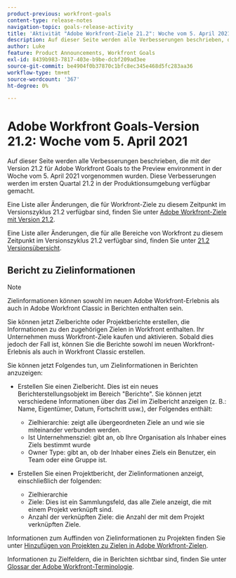 ```yaml
---
product-previous: workfront-goals
content-type: release-notes
navigation-topic: goals-release-activity
title: 'Aktivität "Adobe Workfront-Ziele 21.2": Woche vom 5. April 2021'''
description: Auf dieser Seite werden alle Verbesserungen beschrieben, die mit der Version 21.2 für Adobe Workfront Goals to the Preview environment in der Woche vom 5. April 2021 vorgenommen wurden. Diese Verbesserungen werden im ersten Quartal 21.2 in der Produktionsumgebung verfügbar gemacht.
author: Luke
feature: Product Announcements, Workfront Goals
exl-id: 8439b983-7817-403e-b9be-dcbf209ad3ee
source-git-commit: be4904f0b37870c1bfc8ec345e468d5fc283aa36
workflow-type: tm+mt
source-wordcount: '367'
ht-degree: 0%

---
```


# Adobe Workfront Goals-Version 21.2: Woche vom 5. April 2021

Auf dieser Seite werden alle Verbesserungen beschrieben, die mit der Version 21.2 für Adobe Workfront Goals to the Preview environment in der Woche vom 5. April 2021 vorgenommen wurden. Diese Verbesserungen werden im ersten Quartal 21.2 in der Produktionsumgebung verfügbar gemacht.

Eine Liste aller Änderungen, die für Workfront-Ziele zu diesem Zeitpunkt im Versionszyklus 21.2 verfügbar sind, finden Sie unter [Adobe Workfront-Ziele mit Version 21.2](../../../../product-announcements/product-releases/goals-release-activity/goals-21.2-release/goals-release-21-2.md).

Eine Liste aller Änderungen, die für alle Bereiche von Workfront zu diesem Zeitpunkt im Versionszyklus 21.2 verfügbar sind, finden Sie unter [21.2 Versionsübersicht](../../../../product-announcements/product-releases/21.2-release-activity/21-2-release-overview.md).

## Bericht zu Zielinformationen

>[!NOTE]
>
>Zielinformationen können sowohl im neuen Adobe Workfront-Erlebnis als auch in Adobe Workfront Classic in Berichten enthalten sein.

Sie können jetzt Zielberichte oder Projektberichte erstellen, die Informationen zu den zugehörigen Zielen in Workfront enthalten. Ihr Unternehmen muss Workfront-Ziele kaufen und aktivieren. Sobald dies jedoch der Fall ist, können Sie die Berichte sowohl im neuen Workfront-Erlebnis als auch in Workfront Classic erstellen.

Sie können jetzt Folgendes tun, um Zielinformationen in Berichten anzuzeigen:

* Erstellen Sie einen Zielbericht. Dies ist ein neues Berichterstellungsobjekt im Bereich &quot;Berichte&quot;. Sie können jetzt verschiedene Informationen über das Ziel im Zielbericht anzeigen (z. B.: Name, Eigentümer, Datum, Fortschritt usw.), der Folgendes enthält:

   * Zielhierarchie: zeigt alle übergeordneten Ziele an und wie sie miteinander verbunden werden.
   * Ist Unternehmensziel: gibt an, ob Ihre Organisation als Inhaber eines Ziels bestimmt wurde
   * Owner Type: gibt an, ob der Inhaber eines Ziels ein Benutzer, ein Team oder eine Gruppe ist.

* Erstellen Sie einen Projektbericht, der Zielinformationen anzeigt, einschließlich der folgenden:

   * Zielhierarchie
   * Ziele: Dies ist ein Sammlungsfeld, das alle Ziele anzeigt, die mit einem Projekt verknüpft sind.
   * Anzahl der verknüpften Ziele: die Anzahl der mit dem Projekt verknüpften Ziele.

Informationen zum Auffinden von Zielinformationen zu Projekten finden Sie unter [Hinzufügen von Projekten zu Zielen in Adobe Workfront-Zielen](../../../../workfront-goals/results-and-activities/connect-projects-to-goals-overview.md).

Informationen zu Zielfeldern, die in Berichten sichtbar sind, finden Sie unter [Glossar der Adobe Workfront-Terminologie](../../../../workfront-basics/navigate-workfront/workfront-navigation/workfront-terminology-glossary.md).

